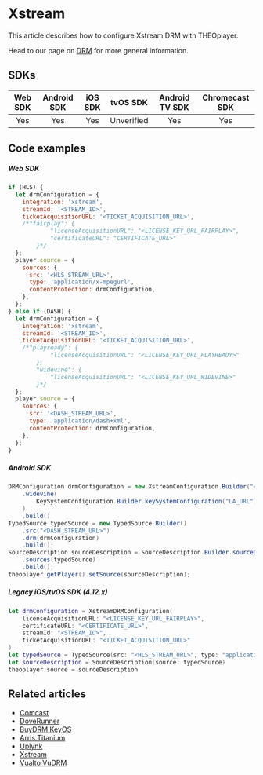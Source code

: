 # Xstream

This article describes how to configure Xstream DRM with THEOplayer.

Head to our page on [DRM](../../how-to-guides/04-drm/00-introduction.md) for more general information.

## SDKs

| Web SDK | Android SDK | iOS SDK |  tvOS SDK  | Android TV SDK | Chromecast SDK |
| :-----: | :---------: | :-----: | :--------: | :------------: | :------------: |
|   Yes   |     Yes     |   Yes   | Unverified |      Yes       |      Yes       |

## Code examples

##### Web SDK

```js
if (HLS) {
  let drmConfiguration = {
    integration: 'xstream',
    streamId: '<STREAM_ID>',
    ticketAcquisitionURL: '<TICKET_ACQUISITION_URL>',
    /*"fairplay": {
            "licenseAcquisitionURL": "<LICENSE_KEY_URL_FAIRPLAY>",
            "certificateURL": "CERTIFICATE_URL>"
        }*/
  };
  player.source = {
    sources: {
      src: '<HLS_STREAM_URL>',
      type: 'application/x-mpegurl',
      contentProtection: drmConfiguration,
    },
  };
} else if (DASH) {
  let drmConfiguration = {
    integration: 'xstream',
    streamId: '<STREAM_ID>',
    ticketAcquisitionURL: '<TICKET_ACQUISITION_URL>',
    /*"playready": {
            "licenseAcquisitionURL": "<LICENSE_KEY_URL_PLAYREADY>"
        },
        "widevine": {
            "licenseAcquisitionURL": "<LICENSE_KEY_URL_WIDEVINE>"
        }*/
  };
  player.source = {
    sources: {
      src: '<DASH_STREAM_URL>',
      type: 'application/dash+xml',
      contentProtection: drmConfiguration,
    },
  };
}
```

##### Android SDK

```java
DRMConfiguration drmConfiguration = new XstreamConfiguration.Builder("<STREAM_ID>", "<TICKET_ACQUISITION_URL>")
    .widevine(
        KeySystemConfiguration.Builder.keySystemConfiguration("LA_URL").build()
    )
    .build()
TypedSource typedSource = new TypedSource.Builder()
    .src("<DASH_STREAM_URL>")
    .drm(drmConfiguration)
    .build();
SourceDescription sourceDescription = SourceDescription.Builder.sourceDescription()
    .sources(typedSource)
    .build();
theoplayer.getPlayer().setSource(sourceDescription);
```

##### Legacy iOS/tvOS SDK (4.12.x)

```swift
let drmConfiguration = XstreamDRMConfiguration(
    licenseAcquisitionURL: "<LICENSE_KEY_URL_FAIRPLAY>",
    certificateURL: "<CERTIFICATE_URL>",
    streamId: "<STREAM_ID>",
    ticketAcquisitionURL: "<TICKET_ACQUISITION_URL>"
)
let typedSource = TypedSource(src: "<HLS_STREAM_URL>", type: "application/x-mpegurl", drm: drmConfiguration)
let sourceDescription = SourceDescription(source: typedSource)
theoplayer.source = sourceDescription
```

## Related articles

- [Comcast](03-comcast.md)
- [DoveRunner](15-doverunner.md)
- [BuyDRM KeyOS](01-buydrm-keyos/00-introduction.md)
- [Arris Titanium](01-arris-titanium.md)
- [Uplynk](12-uplynk.md)
- [Xstream](13-xstream.md)
- [Vualto VuDRM](11-vualto-vudrm.md)
